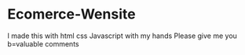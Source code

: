 # Ecomerce-Wensite
I made this with html css Javascript with my hands Please give  me you b=valuable comments

